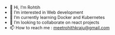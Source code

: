 - 👋 Hi, I’m Rohtih
- 👀 I’m interested in Web development 
- 🌱 I’m currently learning Docker and Kubernetes
- 💞️ I’m looking to collaborate on react projects
- 📫 How to reach me : meetrohithkraju@gmail.com

<!---
rohith-cmd/rohith-cmd is a ✨ special ✨ repository because its `README.md` (this file) appears on your GitHub profile.
You can click the Preview link to take a look at your changes.
--->
